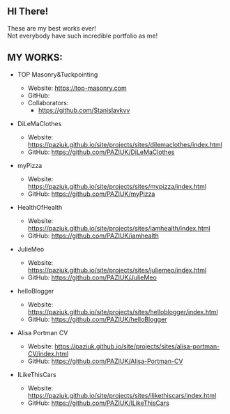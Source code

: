 ## HI There! <br>
These are my best works ever! <br>
Not everybody have such incredible portfolio as me!

## MY WORKS:
 - TOP Masonry&Tuckpointing
   - Website: https://top-masonry.com
   - GitHub: 
   - Collaborators: 
     - https://github.com/Stanislavkvv
 
 - DiLeMaClothes
   - Website: https://paziuk.github.io/site/projects/sites/dilemaclothes/index.html
   - GitHub: https://github.com/PAZIUK/DiLeMaClothes
 
 - myPizza
   - Website: https://paziuk.github.io/site/projects/sites/mypizza/index.html
   - GitHub: https://github.com/PAZIUK/myPizza
 
 - HealthOfHealth
   - Website: https://paziuk.github.io/site/projects/sites/iamhealth/index.html
   - GitHub: https://github.com/PAZIUK/iamhealth

 - JulieMeo
   - Website: https://paziuk.github.io/site/projects/sites/juliemeo/index.html
   - GitHub: https://github.com/PAZIUK/JulieMeo
   
 - helloBlogger
   - Website: https://paziuk.github.io/site/projects/sites/helloblogger/index.html
   - GitHub: https://github.com/PAZIUK/helloBlogger
  
 - Alisa Portman CV
   - Website: https://paziuk.github.io/site/projects/sites/alisa-portman-CV/index.html
   - GitHub: https://github.com/PAZIUK/Alisa-Portman-CV
 
 - ILikeThisCars
   - Website: https://paziuk.github.io/site/projects/sites/ilikethiscars/index.html
   - GitHub: https://github.com/PAZIUK/ILikeThisCars
